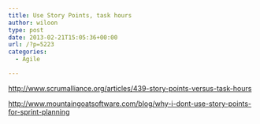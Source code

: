 ```yaml
---
title: Use Story Points, task hours
author: wiloon
type: post
date: 2013-02-21T15:05:36+00:00
url: /?p=5223
categories:
  - Agile

---
```

[<http://www.scrumalliance.org/articles/439-story-points-versus-task-hours>][1]

<http://www.mountaingoatsoftware.com/blog/why-i-dont-use-story-points-for-sprint-planning>

 [1]: http://www.mountaingoatsoftware.com/blog/why-i-dont-use-story-points-for-sprint-planning